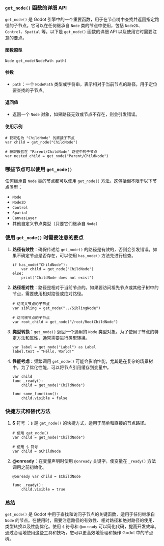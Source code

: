 ### `get_node()` 函数的详细 API

`get_node()` 是 Godot 引擎中的一个重要函数，用于在节点树中查找并返回指定路径的子节点。它可以在任何继承自 `Node` 类的节点中使用，包括 `Node2D`、`Control`、`Spatial` 等。以下是 `get_node()` 函数的详细 API 以及使用它时需要注意的要点。

#### 函数原型

```gdscript
Node get_node(NodePath path)
```

#### 参数

- `path`：一个 `NodePath` 类型或字符串，表示相对于当前节点的路径，用于定位要查找的子节点。

#### 返回值

- 返回一个 `Node` 对象，如果路径无效或节点不存在，则会引发错误。

#### 使用示例

```gdscript
# 获取名为 "ChildNode" 的直接子节点
var child = get_node("ChildNode")

# 获取嵌套在 "Parent/ChildNode" 路径中的子节点
var nested_child = get_node("Parent/ChildNode")
```

### 哪些节点可以使用 `get_node()`

任何继承自 `Node` 类的节点都可以使用 `get_node()` 方法。这包括但不限于以下节点类型：

- `Node`
- `Node2D`
- `Control`
- `Spatial`
- `CanvasLayer`
- 其他自定义节点类型（只要它们继承自 `Node`）

### 使用 `get_node()` 时需要注意的要点

1. **路径有效性**：确保传递给 `get_node()` 的路径是有效的，否则会引发错误。如果不确定节点是否存在，可以使用 `has_node()` 方法先进行检查。
   ```gdscript
   if has_node("ChildNode"):
       var child = get_node("ChildNode")
   else:
       print("ChildNode does not exist")
   ```

2. **路径相对性**：路径是相对于当前节点的。如果要访问祖先节点或其他子树中的节点，需要使用相对路径或绝对路径。
   ```gdscript
   # 访问父节点的子节点
   var sibling = get_node("../SiblingNode")
   
   # 访问根节点的子节点
   var root_child = get_node("/root/RootChildNode")
   ```

3. **类型转换**：`get_node()` 返回一个通用的 `Node` 类型对象。为了使用子节点的特定方法和属性，通常需要进行类型转换。
   ```gdscript
   var label = get_node("Label") as Label
   label.text = "Hello, World!"
   ```

4. **性能考虑**：频繁调用 `get_node()` 可能会影响性能，尤其是在复杂的场景树中。为了优化性能，可以将节点引用缓存到变量中。
   ```gdscript
   var child
   func _ready():
       child = get_node("ChildNode")
   
   func some_function():
       child.visible = false
   ```

### 快捷方式和替代方法

1. **\$** 符号 ：`$` 是 `get_node()` 的快捷方式，适用于简单和直接的节点路径。
   ```gdscript
   # 使用 get_node()
   var child = get_node("ChildNode")
   
   # 使用 $ 符号
   var child = $ChildNode
   ```

2. **@onready**：在变量声明时使用 `@onready` 关键字，使变量在 `_ready()` 方法调用之前初始化。
   ```gdscript
   @onready var child = $ChildNode
   
   func _ready():
       child.visible = true
   ```

### 总结

`get_node()` 是 Godot 中用于查找和访问子节点的关键函数，适用于任何继承自 `Node` 的节点。在使用时，需要注意路径的有效性、相对路径和绝对路径的使用、类型转换以及性能优化。使用 `$` 符号和 `@onready` 可以简化代码，提高开发效率。通过合理地使用这些工具和技巧，您可以更高效地管理和操作 Godot 中的节点树。